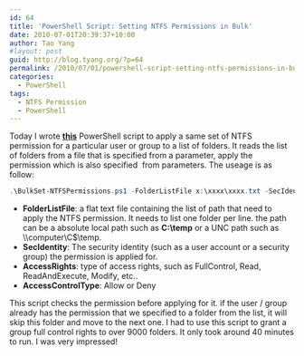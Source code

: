 ```yaml
---
id: 64
title: 'PowerShell Script: Setting NTFS Permissions in Bulk'
date: 2010-07-01T20:39:37+10:00
author: Tao Yang
#layout: post
guid: http://blog.tyang.org/?p=64
permalink: /2010/07/01/powershell-script-setting-ntfs-permissions-in-bulk/
categories:
  - PowerShell
tags:
  - NTFS Permission
  - PowerShell
---
```

Today I wrote [**this**](http://blog.tyang.org/wp-content/uploads/2010/07/BulkSet-NTFSPermissions.zip) PowerShell script to apply a same set of NTFS permission for a particular user or group to a list of folders. It reads the list of folders from a file that is specified from a parameter, apply the permission which is also specified  from parameters. The useage is as follow:

```powershell
.\BulkSet-NTFSPermissions.ps1 -FolderListFile x:\xxxx\xxxx.txt -SecIdentity "Domain\Group" -AccessRights "FullControl" -AccessControlType "Allow"
```
* **FolderListFile**: a flat text file containing the list of path that need to apply the NTFS permission. It needs to list one folder per line. the path can be a absolute local path such as **C:\temp** or a UNC path such as \\\\computer\C$\temp.
* **SecIdentity**: The security identity (such as a user account or a security group) the permission is applied for.
* **AccessRights**: type of access rights, such as FullControl, Read, ReadAndExecute, Modify, etc..
* **AccessControlType**: Allow or Deny

This script checks the permission before applying for it. if the user / group already has the permission that we specified to a folder from the list, it will skip this folder and move to the next one. I had to use this script to grant a group full control rights to over 9000 folders. It only took around 40 minutes to run. I was very impressed!